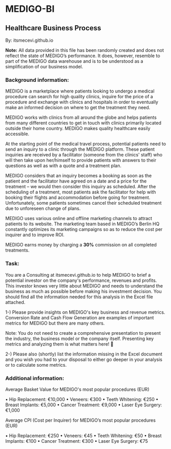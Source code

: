 # MEDIGO-BI




## Healthcare Business Process


By: itsmecevi.github.io



**Note:** All data provided in this file has been randomly created and does not reflect the state of MEDIGO’s performance. It does, however, resemble to part of the MEDIGO data warehouse and is to be understood as a simplification of our business model.


### **Background information:**

MEDIGO is a marketplace where patients looking to undergo a medical procedure can search for high quality clinics, inquire for the price of a procedure and exchange with clinics and hospitals in order to eventually make an informed decision on where to get the treatment they need.

MEDIGO works with clinics from all around the globe and helps patients from many different countries to get in touch with clinics primarily located outside their home country. MEDIGO makes quality healthcare easily accessible.

At the starting point of the medical travel process, potential patients need to send an inquiry to a clinic through the MEDIGO platform. These patient inquiries are received by a facilitator (someone from the clinics' staff) who will then take upon her/himself to provide patients with answers to their questions as well as with a quote and a treatment plan.

MEDIGO considers that an inquiry becomes a booking as soon as the patient and the facilitator have agreed on a date and a price for the treatment – we would then consider this inquiry as scheduled. After the scheduling of a treatment, most patients ask the facilitator for help with booking their flights and accommodation before going for treatment. Unfortunately, some patients sometimes cancel their scheduled treatment due to unforeseen change of plans.

MEDIGO uses various online and offline marketing channels to attract patients to its website. The marketing team based in MEDIGO’s Berlin HQ constantly optimizes its marketing campaigns so as to reduce the cost per inquirer and to improve ROI.

MEDIGO earns money by charging a **30%** commission on all completed treatments. 



### **Task:**

You are a Consulting at itsmecevi.github.io to help MEDIGO to brief a potential investor on the company's performance, revenues and profits. This investor knows very little about MEDIGO and needs to understand the business as much as possible before making his investment decision. You should find all the information needed for this analysis in the Excel file attached.


1-) Please provide insights on MEDIGO's key business and revenue metrics.
Conversion Rate and Cash Flow Generation are examples of important metrics for MEDIGO but there are many others.


Note: You do not need to create a comprehensive presentation to present the industry, the business model or the company itself. Presenting key metrics and analyzing them is what matters here! 


2-) Please also (shortly) list the information missing in the Excel document and you wish you had to your disposal to either go deeper in your analysis or to calculate some metrics. 



### **Additional information:**


Average Basket Value for MEDIGO's most popular procedures (EUR)

•	Hip Replacement: €10,000
•	Veneers: €300
•	Teeth Whitening: €250
•	Breast Implants: €5,000
•	Cancer Treatment: €9,000
•	Laser Eye Surgery: €1,000 


Average CPI (Cost per Inquirer) for MEDIGO’s most popular procedures (EUR)

•	Hip Replacement: €250
•	Veneers: €45
•	Teeth Whitening: €50
•	Breast Implants: €100
•	Cancer Treatment: €300
•	Laser Eye Surgery: €75

